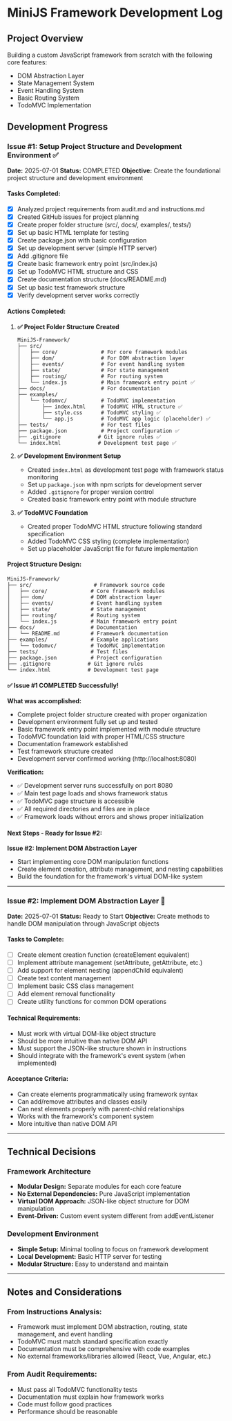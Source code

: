 # MiniJS Framework Development Log

## Project Overview
Building a custom JavaScript framework from scratch with the following core features:
- DOM Abstraction Layer
- State Management System  
- Event Handling System
- Basic Routing System
- TodoMVC Implementation

## Development Progress

### Issue #1: Setup Project Structure and Development Environment ✅

**Date:** 2025-07-01
**Status:** COMPLETED
**Objective:** Create the foundational project structure and development environment

#### Tasks Completed:
- [x] Analyzed project requirements from audit.md and instructions.md
- [x] Created GitHub issues for project planning
- [x] Create proper folder structure (src/, docs/, examples/, tests/)
- [x] Set up basic HTML template for testing
- [x] Create package.json with basic configuration
- [x] Set up development server (simple HTTP server)
- [x] Add .gitignore file
- [x] Create basic framework entry point (src/index.js)
- [x] Set up TodoMVC HTML structure and CSS
- [x] Create documentation structure (docs/README.md)
- [x] Set up basic test framework structure
- [x] Verify development server works correctly

#### Actions Completed:
1. **✅ Project Folder Structure Created**
   ```
   MiniJS-Framework/
   ├── src/
   │   ├── core/              # For core framework modules
   │   ├── dom/               # For DOM abstraction layer
   │   ├── events/            # For event handling system
   │   ├── state/             # For state management
   │   ├── routing/           # For routing system
   │   └── index.js           # Main framework entry point ✅
   ├── docs/                  # For documentation
   ├── examples/
   │   └── todomvc/           # TodoMVC implementation
   │       ├── index.html     # TodoMVC HTML structure ✅
   │       ├── style.css      # TodoMVC styling ✅
   │       └── app.js         # TodoMVC app logic (placeholder) ✅
   ├── tests/                 # For test files
   ├── package.json           # Project configuration ✅
   ├── .gitignore            # Git ignore rules ✅
   └── index.html            # Development test page ✅
   ```

2. **✅ Development Environment Setup**
   - Created `index.html` as development test page with framework status monitoring
   - Set up `package.json` with npm scripts for development server
   - Added `.gitignore` for proper version control
   - Created basic framework entry point with module structure

3. **✅ TodoMVC Foundation**
   - Created proper TodoMVC HTML structure following standard specification
   - Added TodoMVC CSS styling (complete implementation)
   - Set up placeholder JavaScript file for future implementation

#### Project Structure Design:
```
MiniJS-Framework/
├── src/                    # Framework source code
│   ├── core/              # Core framework modules
│   ├── dom/               # DOM abstraction layer
│   ├── events/            # Event handling system
│   ├── state/             # State management
│   ├── routing/           # Routing system
│   └── index.js           # Main framework entry point
├── docs/                  # Documentation
│   └── README.md          # Framework documentation
├── examples/              # Example applications
│   └── todomvc/           # TodoMVC implementation
├── tests/                 # Test files
├── package.json           # Project configuration
├── .gitignore            # Git ignore rules
└── index.html            # Development test page
```

#### ✅ Issue #1 COMPLETED Successfully!

**What was accomplished:**
- Complete project folder structure created with proper organization
- Development environment fully set up and tested
- Basic framework entry point implemented with module structure
- TodoMVC foundation laid with proper HTML/CSS structure
- Documentation framework established
- Test framework structure created
- Development server confirmed working (http://localhost:8080)

**Verification:**
- ✅ Development server runs successfully on port 8080
- ✅ Main test page loads and shows framework status
- ✅ TodoMVC page structure is accessible
- ✅ All required directories and files are in place
- ✅ Framework loads without errors and shows proper initialization

#### Next Steps - Ready for Issue #2:
**Issue #2: Implement DOM Abstraction Layer**
- Start implementing core DOM manipulation functions
- Create element creation, attribute management, and nesting capabilities
- Build the foundation for the framework's virtual DOM-like system

---

### Issue #2: Implement DOM Abstraction Layer 🔄

**Date:** 2025-07-01
**Status:** Ready to Start
**Objective:** Create methods to handle DOM manipulation through JavaScript objects

#### Tasks to Complete:
- [ ] Create element creation function (createElement equivalent)
- [ ] Implement attribute management (setAttribute, getAttribute, etc.)
- [ ] Add support for element nesting (appendChild equivalent)
- [ ] Create text content management
- [ ] Implement basic CSS class management
- [ ] Add element removal functionality
- [ ] Create utility functions for common DOM operations

#### Technical Requirements:
- Must work with virtual DOM-like object structure
- Should be more intuitive than native DOM API
- Must support the JSON-like structure shown in instructions
- Should integrate with the framework's event system (when implemented)

#### Acceptance Criteria:
- Can create elements programmatically using framework syntax
- Can add/remove attributes and classes easily
- Can nest elements properly with parent-child relationships
- Works with the framework's component system
- More intuitive than native DOM API

---

## Technical Decisions

### Framework Architecture
- **Modular Design:** Separate modules for each core feature
- **No External Dependencies:** Pure JavaScript implementation
- **Virtual DOM Approach:** JSON-like object structure for DOM manipulation
- **Event-Driven:** Custom event system different from addEventListener

### Development Environment
- **Simple Setup:** Minimal tooling to focus on framework development
- **Local Development:** Basic HTTP server for testing
- **Modular Structure:** Easy to understand and maintain

---

## Notes and Considerations

### From Instructions Analysis:
- Framework must implement DOM abstraction, routing, state management, and event handling
- TodoMVC must match standard specification exactly
- Documentation must be comprehensive with code examples
- No external frameworks/libraries allowed (React, Vue, Angular, etc.)

### From Audit Requirements:
- Must pass all TodoMVC functionality tests
- Documentation must explain how framework works
- Code must follow good practices
- Performance should be reasonable
